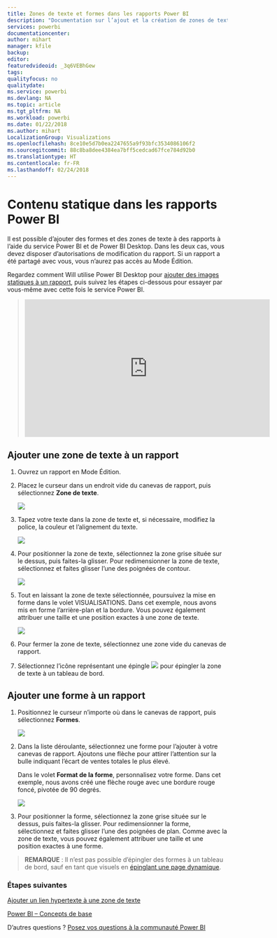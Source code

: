 ```yaml
---
title: Zones de texte et formes dans les rapports Power BI
description: "Documentation sur l’ajout et la création de zones de texte et de formes dans un rapport à l’aide du service Microsoft Power BI."
services: powerbi
documentationcenter: 
author: mihart
manager: kfile
backup: 
editor: 
featuredvideoid: _3q6VEBhGew
tags: 
qualityfocus: no
qualitydate: 
ms.service: powerbi
ms.devlang: NA
ms.topic: article
ms.tgt_pltfrm: NA
ms.workload: powerbi
ms.date: 01/22/2018
ms.author: mihart
LocalizationGroup: Visualizations
ms.openlocfilehash: 8ce10e5d7b0ea2247655a9f93bfc3534086106f2
ms.sourcegitcommit: 88c8ba8dee4384ea7bff5cedcad67fce784d92b0
ms.translationtype: HT
ms.contentlocale: fr-FR
ms.lasthandoff: 02/24/2018
---
```

# <a name="static-content-in-power-bi-reports"></a>Contenu statique dans les rapports Power BI
Il est possible d’ajouter des formes et des zones de texte à des rapports à l’aide du service Power BI et de Power BI Desktop. Dans les deux cas, vous devez disposer d’autorisations de modification du rapport. Si un rapport a été partagé avec vous, vous n’aurez pas accès au Mode Édition. 

Regardez comment Will utilise Power BI Desktop pour [ajouter des images statiques à un rapport](guided-learning/visualizations.yml#step-11), puis suivez les étapes ci-dessous pour essayer par vous-même avec cette fois le service Power BI.
> 
> <iframe width="560" height="315" src="https://www.youtube.com/embed/_3q6VEBhGew" frameborder="0" allowfullscreen></iframe>
> 

## <a name="add-a-text-box-to-a-report"></a>Ajouter une zone de texte à un rapport
1. Ouvrez un rapport en Mode Édition.

2. Placez le curseur dans un endroit vide du canevas de rapport, puis sélectionnez **Zone de texte**.
   
   ![](media/power-bi-reports-add-text-and-shapes/pbi_textbox.png)
2. Tapez votre texte dans la zone de texte et, si nécessaire, modifiez la police, la couleur et l’alignement du texte. 
   
   ![](media/power-bi-reports-add-text-and-shapes/pbi_textbox2new.png)
3. Pour positionner la zone de texte, sélectionnez la zone grise située sur le dessus, puis faites-la glisser. Pour redimensionner la zone de texte, sélectionnez et faites glisser l’une des poignées de contour. 
   
   ![](media/power-bi-reports-add-text-and-shapes/textboxsmaller.gif)

4. Tout en laissant la zone de texte sélectionnée, poursuivez la mise en forme dans le volet VISUALISATIONS. Dans cet exemple, nous avons mis en forme l’arrière-plan et la bordure. Vous pouvez également attribuer une taille et une position exactes à une zone de texte.  

   ![](media/power-bi-reports-add-text-and-shapes/power-bi-borders.png)

5. Pour fermer la zone de texte, sélectionnez une zone vide du canevas de rapport. 

5. Sélectionnez l’icône représentant une épingle ![](media/power-bi-reports-add-text-and-shapes/pbi_pintile.png) pour épingler la zone de texte à un tableau de bord. 

## <a name="add-a-shape-to-a-report"></a>Ajouter une forme à un rapport
1. Positionnez le curseur n’importe où dans le canevas de rapport, puis sélectionnez **Formes**.
   
   ![](media/power-bi-reports-add-text-and-shapes/power-bi-shapes.png)
2. Dans la liste déroulante, sélectionnez une forme pour l’ajouter à votre canevas de rapport. Ajoutons une flèche pour attirer l’attention sur la bulle indiquant l’écart de ventes totales le plus élevé. 
   
   Dans le volet **Format de la forme**, personnalisez votre forme. Dans cet exemple, nous avons créé une flèche rouge avec une bordure rouge foncé, pivotée de 90 degrés.
   
   ![](media/power-bi-reports-add-text-and-shapes/power-bi-arrrow.png)
3. Pour positionner la forme, sélectionnez la zone grise située sur le dessus, puis faites-la glisser. Pour redimensionner la forme, sélectionnez et faites glisser l’une des poignées de plan. Comme avec la zone de texte, vous pouvez également attribuer une taille et une position exactes à une forme.

> **REMARQUE** : Il n’est pas possible d’épingler des formes à un tableau de bord, sauf en tant que visuels en [épinglant une page dynamique](service-dashboard-pin-live-tile-from-report.md). 
> 
> 

### <a name="next-steps"></a>Étapes suivantes
[Ajouter un lien hypertexte à une zone de texte](service-add-hyperlink-to-text-box.md)

[Power BI – Concepts de base](service-basic-concepts.md)

D’autres questions ? [Posez vos questions à la communauté Power BI](http://community.powerbi.com/)
